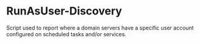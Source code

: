 # RunAsUser-Discovery
Script used to report where a domain servers have a specific user account configured on scheduled tasks and/or services.
